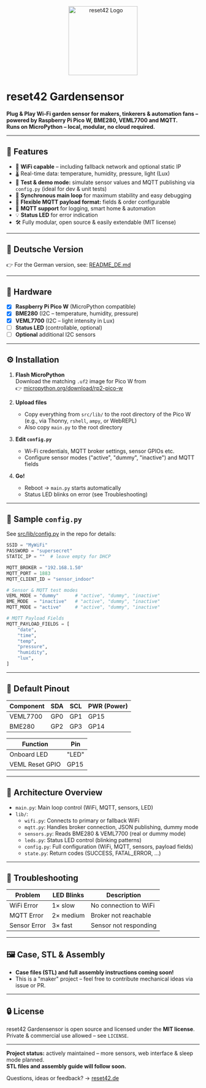 <p align="center">
  <img src="https://reset42.de/img/reset42.svg" alt="reset42 Logo" width="180"/>
</p>

# reset42 Gardensensor

**Plug & Play Wi-Fi garden sensor for makers, tinkerers & automation fans – powered by Raspberry Pi Pico W, BME280, VEML7700 and MQTT.**  
**Runs on MicroPython – local, modular, no cloud required.**

---

## 🌱 Features

- 📶 **WiFi capable** – including fallback network and optional static IP
- 🌡️ Real-time data: temperature, humidity, pressure, light (Lux)
- 🔄 **Test & demo mode:** simulate sensor values and MQTT publishing via `config.py` (ideal for dev & unit tests)
- 🔁 **Synchronous main loop** for maximum stability and easy debugging
- 🧩 **Flexible MQTT payload format:** fields & order configurable
- 📡 **MQTT support** for logging, smart home & automation
- 💡 **Status LED** for error indication
- 🛠️ Fully modular, open source & easily extendable (MIT license)

---

## 📘 Deutsche Version

👉 For the German version, see: [README_DE.md](README_DE.md)

---

## 🔧 Hardware

- [x] **Raspberry Pi Pico W** (MicroPython compatible)
- [x] **BME280** (I2C – temperature, humidity, pressure)
- [x] **VEML7700** (I2C – light intensity in Lux)
- [ ] **Status LED** (controllable, optional)
- [ ] **Optional** additional I2C sensors

---

## ⚙️ Installation

1. **Flash MicroPython**  
   Download the matching `.uf2` image for Pico W from  
   👉 [micropython.org/download/rp2-pico-w](https://micropython.org/download/rp2-pico-w)

2. **Upload files**  
   - Copy everything from `src/lib/` to the root directory of the Pico W  
     (e.g., via Thonny, `rshell`, `ampy`, or WebREPL)
   - Also copy `main.py` to the root directory

3. **Edit `config.py`**  
   - Wi-Fi credentials, MQTT broker settings, sensor GPIOs etc.
   - Configure sensor modes ("active", "dummy", "inactive") and MQTT fields

4. **Go!**  
   - Reboot → `main.py` starts automatically  
   - Status LED blinks on error (see Troubleshooting)

---

## 🧾 Sample `config.py`

See [src/lib/config.py](src/lib/config.py) in the repo for details:

```python
SSID = "MyWiFi"
PASSWORD = "supersecret"
STATIC_IP = ""  # leave empty for DHCP

MQTT_BROKER = "192.168.1.50"
MQTT_PORT = 1883
MQTT_CLIENT_ID = "sensor_indoor"

# Sensor & MQTT test modes
VEML_MODE = "dummy"      # "active", "dummy", "inactive"
BME_MODE  = "inactive"   # "active", "dummy", "inactive"
MQTT_MODE = "active"     # "active", "dummy", "inactive"

# MQTT Payload Fields
MQTT_PAYLOAD_FIELDS = [
    "date",
    "time",
    "temp",
    "pressure",
    "humidity",
    "lux",
]
```

---

## 📌 Default Pinout

| Component   | SDA | SCL | PWR (Power) |
|-------------|-----|-----|-------------|
| VEML7700    | GP0 | GP1 | GP15        |
| BME280      | GP2 | GP3 | GP14        |

| Function         | Pin        |
|------------------|------------|
| Onboard LED      | "LED"      |
| VEML Reset GPIO  | GP15       |

---

## 🧠 Architecture Overview

- `main.py`: Main loop control (WiFi, MQTT, sensors, LED)
- `lib/`:
  - `wifi.py`: Connects to primary or fallback WiFi
  - `mqtt.py`: Handles broker connection, JSON publishing, dummy mode
  - `sensors.py`: Reads BME280 & VEML7700 (real or dummy mode)
  - `leds.py`: Status LED control (blinking patterns)
  - `config.py`: Full configuration (WiFi, MQTT, sensors, payload fields)
  - `state.py`: Return codes (SUCCESS, FATAL_ERROR, ...)

---

## 🚨 Troubleshooting

| Problem        | LED Blinks       | Description               |
|----------------|------------------|---------------------------|
| WiFi Error     | 1× slow          | No connection to WiFi     |
| MQTT Error     | 2× medium        | Broker not reachable      |
| Sensor Error   | 3× fast          | Sensor not responding     |

---

## 🖼️ Case, STL & Assembly

- **Case files (STL) and full assembly instructions coming soon!**
- This is a "maker" project – feel free to contribute mechanical ideas via issue or PR.

---

## 🔒 License

reset42 Gardensensor is open source and licensed under the **MIT license**.  
Private & commercial use allowed – see `LICENSE`.

---

**Project status:** actively maintained – more sensors, web interface & sleep mode planned.  
**STL files and assembly guide will follow soon.**

Questions, ideas or feedback? → [reset42.de](https://reset42.de")
